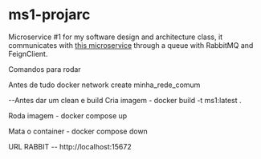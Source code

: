 # ms1-projarc

Microservice #1 for my software design and architecture class, it communicates with [this microservice](https://github.com/ShaihanBuenos/projArqT2M2) through a queue with RabbitMQ and FeignClient.


Comandos para rodar

Antes de tudo
docker network create minha_rede_comum

--Antes dar um clean e build
Cria imagem - docker build -t ms1:latest .

Roda imagem - docker compose up

Mata o container - docker compose down



URL RABBIT -- http://localhost:15672